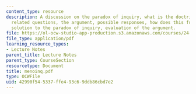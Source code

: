 ```yaml
---
content_type: resource
description: A discussion on the paradox of inquiry, what is the doctrine of recollection,
  related questions, the argument, possible responses, how does this function as a
  solution to the paradox of inquiry, evaluation of the argument.
file: https://ol-ocw-studio-app-production.s3.amazonaws.com/courses/24-200-ancient-philosophy-fall-2004/42990f545337ffe493c69ddb86cbd7e2_menoinq.pdf
file_type: application/pdf
learning_resource_types:
- Lecture Notes
parent_title: Lecture Notes
parent_type: CourseSection
resourcetype: Document
title: menoinq.pdf
type: OCWFile
uid: 42990f54-5337-ffe4-93c6-9ddb86cbd7e2
---
```

